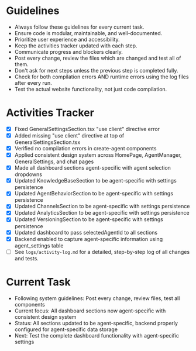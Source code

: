 # Guidelines
- Always follow these guidelines for every current task.
- Ensure code is modular, maintainable, and well-documented.
- Prioritize user experience and accessibility.
- Keep the activities tracker updated with each step.
- Communicate progress and blockers clearly.
- Post every change, review the files which are changed and test all of them.
- Don't ask for next steps unless the previous step is completed fully.
- Check for both compilation errors AND runtime errors using the log files after every run.
- Test the actual website functionality, not just code compilation.

# Activities Tracker
- [x] Fixed GeneralSettingsSection.tsx "use client" directive error
- [x] Added missing "use client" directive at top of GeneralSettingsSection.tsx
- [x] Verified no compilation errors in create-agent components
- [x] Applied consistent design system across HomePage, AgentManager, GeneralSettings, and chat pages
- [x] Made all dashboard sections agent-specific with agent selection dropdowns
- [x] Updated KnowledgeBaseSection to be agent-specific with settings persistence
- [x] Updated AgentBehaviorSection to be agent-specific with settings persistence
- [x] Updated ChannelsSection to be agent-specific with settings persistence
- [x] Updated AnalyticsSection to be agent-specific with settings persistence
- [x] Updated VersioningSection to be agent-specific with settings persistence
- [x] Updated dashboard to pass selectedAgentId to all sections
- [x] Backend enabled to capture agent-specific information using agent_settings table
- [ ] See `logs/activity-log.md` for a detailed, step-by-step log of all changes and tests.

# Current Task
- Following system guidelines: Post every change, review files, test all components
- Current focus: All dashboard sections now agent-specific with consistent design system
- Status: All sections updated to be agent-specific, backend properly configured for agent-specific data storage
- Next: Test the complete dashboard functionality with agent-specific settings

